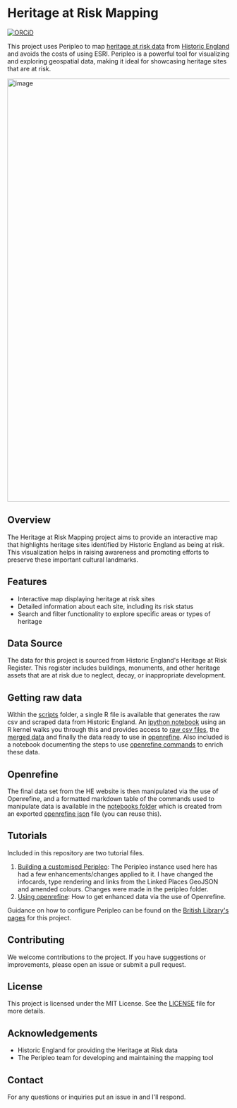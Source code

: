 # Heritage at Risk Mapping

[![ORCiD](https://img.shields.io/badge/ORCiD-0000--0002--0246--2335-green.svg)](http://orcid.org/0000-0002-0246-2335)

This project uses Peripleo to map [heritage at risk data](https://historicengland.org.uk/advice/heritage-at-risk/) from [Historic England](https://historicengland.org.uk) and avoids the costs of using ESRI. Peripleo is a powerful tool for visualizing and exploring geospatial data, making it ideal for showcasing heritage sites that are at risk.

<img width="959" alt="image" src="https://github.com/user-attachments/assets/bf334ad5-cdde-49ed-b0a3-424d8be6ba6e" />

## Overview

The Heritage at Risk Mapping project aims to provide an interactive map that highlights heritage sites identified by Historic England as being at risk. This visualization helps in raising awareness and promoting efforts to preserve these important cultural landmarks.

## Features

- Interactive map displaying heritage at risk sites
- Detailed information about each site, including its risk status
- Search and filter functionality to explore specific areas or types of heritage

## Data Source

The data for this project is sourced from Historic England's Heritage at Risk Register. This register includes buildings, monuments, and other heritage assets that are at risk due to neglect, decay, or inappropriate development. 

## Getting raw data

Within the [scripts](/scripts) folder, a single R file is available that generates the raw csv and scraped data from Historic England. An [ipython notebook](/notebooks/harPeripleo.ipynb) using an R kernel walks you through this and provides access to [raw csv files](/notebooks/csv/), the [merged data](/notebooks/merged/) and finally the data ready to use in [openrefine](/notebooks/final/openrefineHAR.csv). Also included is a notebook documenting the steps to use [openrefine commands](/notebooks/openrefine.ipynb) to enrich these data. 

## Openrefine

The final data set from the HE website is then manipulated via the use of Openrefine, and a formatted markdown table of the commands used to manipulate data is available in the [notebooks folder](/notebooks/openrefine-commands.md) which is created from an exported [openrefine json](/notebooks/openrefine/json/openrefine-commands.json) file (you can reuse this). 

## Tutorials

Included in this repository are two tutorial files. 

1. [Building a customised Peripleo](/tutorial/customising-peripleo.md):  The Peripleo instance used here has had a few enhancements/changes applied to it. I have changed the infocards, type rendering and links from the Linked Places GeoJSON and amended colours. Changes were made in the peripleo folder. 
2. [Using openrefine](/tutorial/openrefine.md): How to get enhanced data via the use of Openrefine. 

Guidance on how to configure Peripleo can be found on the [British Library's pages](https://github.com/britishlibrary/peripleo-lanc/) for this project. 

## Contributing

We welcome contributions to the project. If you have suggestions or improvements, please open an issue or submit a pull request.

## License

This project is licensed under the MIT License. See the [LICENSE](LICENSE) file for more details.

## Acknowledgements

- Historic England for providing the Heritage at Risk data
- The Peripleo team for developing and maintaining the mapping tool

## Contact

For any questions or inquiries put an issue in and I'll respond.
